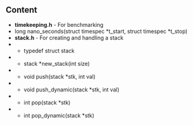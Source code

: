 
## Content
- **timekeeping.h** - For benchmarking
 - long nano_seconds(struct timespec *t_start, struct timespec *t_stop)
- **stack.h** - For creating and handling a stack
- - typedef struct stack
- - stack *new_stack(int size)
- - void push(stack *stk, int val)
- - void push_dynamic(stack *stk, int val)
- - int pop(stack *stk) 
- - int pop_dynamic(stack *stk) 
